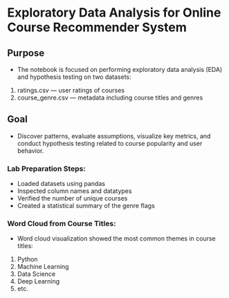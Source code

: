 # Exploratory Data Analysis for Online Course Recommender System

## Purpose
- The notebook is focused on performing exploratory data analysis (EDA) and hypothesis testing on two datasets:
1. ratings.csv — user ratings of courses
2. course_genre.csv — metadata including course titles and genres

## Goal
- Discover patterns, evaluate assumptions, visualize key metrics, and conduct hypothesis testing related to course popularity and user behavior.

### Lab Preparation Steps:
- Loaded datasets using pandas
- Inspected column names and datatypes
- Verified the number of unique courses
- Created a statistical summary of the genre flags

### Word Cloud from Course Titles:
- Word cloud visualization showed the most common themes in course titles:
1. Python
2. Machine Learning
3. Data Science
4. Deep Learning
5. etc.